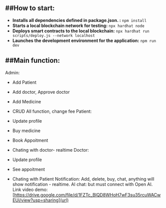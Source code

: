 ##How to start:
---

- **Installs all dependencies defined in package.json.
:** `npm install`
- **Starts a local blockchain network for testing:** `npx hardhat node`
- **Deploys smart contracts to the local blockchain:** `npx hardhat run scripts/deploy.js --network localhost`
- **Launches the development environment for the application:** `npm run dev`

##Main function:
---

Admin:

+ Add Patient
+ Add doctor, Approve doctor
+ Add Medicine
+ CRUD All function, change fee
Patient:

+ Update profile
+ Buy medicine
+ Book Appoitment
+ Chating with doctor- realtime
Doctor:

+ Update profile
+ See appoitment
+ Chating with Patient
Notification: Add, delete, buy, chat, anything will show notification - realtime.
AI chat: but must connect with Open AI.
Link video demo:[https://drive.google.com/file/d/1FZTc_BlQD8WHoH7wF3su35rcuWACwEUi/view?usp=sharing](url)

